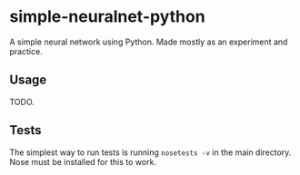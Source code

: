 # simple-neuralnet-python

A simple neural network using Python. Made mostly as an experiment and practice.

## Usage

TODO.

## Tests
The simplest way to run tests is running `nosetests -v` in the main directory. Nose must be installed for this to work.
